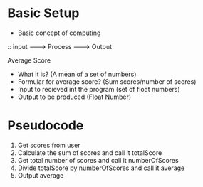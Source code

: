 # Basic Setup

- Basic concept of computing

:: input ---> Process ---> Output

Average Score

- What it is? (A mean of a set of numbers)
- Formular for average score? (Sum scores/number of scores)
- Input to recieved int the program (set of float numbers)
- Output to be produced (Float Number)

# Pseudocode

1. Get scores from user
2. Calculate the sum of scores and call it totalScore
3. Get total number of scores and call it numberOfScores
4. Divide totalScore by numberOfScores and call it average
5. Output average
